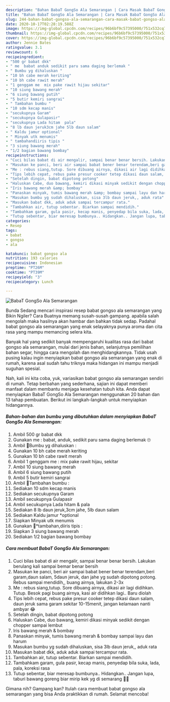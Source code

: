 ```yaml
---
description: "Bahan BabaT GongSo Ala Semarangan | Cara Masak BabaT GongSo Ala Semarangan Yang Enak Dan Mudah"
title: "Bahan BabaT GongSo Ala Semarangan | Cara Masak BabaT GongSo Ala Semarangan Yang Enak Dan Mudah"
slug: 244-bahan-babat-gongso-ala-semarangan-cara-masak-babat-gongso-ala-semarangan-yang-enak-dan-mudah
date: 2020-10-17T02:28:19.588Z
image: https://img-global.cpcdn.com/recipes/96b6bf9c57395000/751x532cq70/babat-gongso-ala-semarangan-foto-resep-utama.jpg
thumbnail: https://img-global.cpcdn.com/recipes/96b6bf9c57395000/751x532cq70/babat-gongso-ala-semarangan-foto-resep-utama.jpg
cover: https://img-global.cpcdn.com/recipes/96b6bf9c57395000/751x532cq70/babat-gongso-ala-semarangan-foto-resep-utama.jpg
author: Jennie Bates
ratingvalue: 3.1
reviewcount: 6
recipeingredient:
- "500 gr babat dkk"
- " me  babat anduk sedikit paru sama daging berlemak "
- " Bumbu yg dihaluskan "
- "10 bh cabe merah keriting"
- "10 bh cabe rawit merah"
- "1 genggam me  mix pake rawit hijau sekitar"
- "10 siung bawang merah"
- "6 siung bawang putih"
- "5 butir kemiri sangrai"
- " Tambahan bumbu "
- "10 sdm kecap manis"
- "secukupnya Garam"
- "secukupnya Gulapasir"
- "secukupnya Lada hitam  pala"
- "8 lb daun jeruk3cm jahe 5lb daun salam"
- " Kaldu jamur optional"
- " Minyak utk menumis"
- " tambahandiiris tipis "
- "3 siung bawang merah"
- "1/2 bagian bawang bombay"
recipeinstructions:
- "Cuci bilas babat di air mengalir, sampai benar benar bersih. Lakukan berulang kali sampai bemar benar bersih"
- "Masukan ke panci, beri air sampai babat bener benar terendam,beri garam,daun salam, 5daun jeruk, dan jahe yg sudah dipotong potong. Rebus sampai mendidih,, buang airnya, lakukan 2-3x"
- "Me : rebus siang,tutup. Sore dibuang airnya, dikasi air lagi didihkan. Tutup. Besok pagi buang airnya, kasi air didihkan lagi.. Baru diolah"
- "Tips lebih cepat, rebus pake presur cooker tetep dikasi daun salam, daun jeruk sama garam sekitar 10-15menit, jangan kelamaan nanti ambyar 😂"
- "Setelah dingin, babat dipotong potong"
- "Haluskan Cabe, duo bawang, kemiri dikasi minyak sedikit dengan chopper sampai lembut"
- "Iris bawang merah &amp; bombay"
- "Panaskan minyak, tumis bawang merah &amp; bombay sampai layu dan harum"
- "Masukan bumbu yg sudah dihaluskan, sisa 3lb daun jeruk,, aduk rata"
- "Masukan babat dkk, aduk aduk sampai tercampur rata."
- "Tambahkan air, tutup sebentar. Biarkan sampai mendidih."
- "Tambahkam garam, gula pasir, kecap manis, penyedap bila suka, lada, pala, koreksi rasa"
- "Tutup sebentar, biar meresap bumbunya.. Hidangkan.. Jangan lupa, taburi bawang goreng biar mirip kek yg di semarang 🤣🤣"
categories:
- Resep
tags:
- babat
- gongso
- ala

katakunci: babat gongso ala 
nutrition: 193 calories
recipecuisine: Indonesian
preptime: "PT26M"
cooktime: "PT39M"
recipeyield: "3"
recipecategory: Lunch

---
```



![BabaT GongSo Ala Semarangan](https://img-global.cpcdn.com/recipes/96b6bf9c57395000/751x532cq70/babat-gongso-ala-semarangan-foto-resep-utama.jpg)

Bunda Sedang mencari inspirasi resep babat gongso ala semarangan yang Bikin Ngiler? Cara Buatnya memang susah-susah gampang. apabila salah mengolah maka hasilnya akan hambar dan bahkan tidak sedap. Padahal babat gongso ala semarangan yang enak selayaknya punya aroma dan cita rasa yang mampu memancing selera kita.

Banyak hal yang sedikit banyak mempengaruhi kualitas rasa dari babat gongso ala semarangan, mulai dari jenis bahan, selanjutnya pemilihan bahan segar, hingga cara mengolah dan menghidangkannya. Tidak usah pusing kalau ingin menyiapkan babat gongso ala semarangan yang enak di rumah, karena asal sudah tahu triknya maka hidangan ini mampu menjadi suguhan spesial.




Nah, kali ini kita coba, yuk, variasikan babat gongso ala semarangan sendiri di rumah. Tetap berbahan yang sederhana, sajian ini dapat memberi manfaat dalam membantu menjaga kesehatan tubuh kita. Anda dapat menyiapkan BabaT GongSo Ala Semarangan menggunakan 20 bahan dan 13 tahap pembuatan. Berikut ini langkah-langkah untuk menyiapkan hidangannya.

<!--inarticleads1-->

##### Bahan-bahan dan bumbu yang dibutuhkan dalam menyiapkan BabaT GongSo Ala Semarangan:

1. Ambil 500 gr babat dkk
1. Gunakan  me : babat, anduk, sedikit paru sama daging berlemak 🙄
1. Ambil  🐄Bumbu yg dihaluskan :
1. Gunakan 10 bh cabe merah keriting
1. Gunakan 10 bh cabe rawit merah
1. Ambil 1 genggam me : mix pake rawit hijau, sekitar
1. Ambil 10 siung bawang merah
1. Ambil 6 siung bawang putih
1. Ambil 5 butir kemiri sangrai
1. Ambil  🐄Tambahan bumbu :
1. Sediakan 10 sdm kecap manis
1. Sediakan secukupnya Garam
1. Ambil secukupnya Gulapasir
1. Ambil secukupnya Lada hitam &amp; pala
1. Sediakan 8 lb daun jeruk,3cm jahe, 5lb daun salam
1. Sediakan  Kaldu jamur *optional
1. Siapkan  Minyak utk menumis
1. Gunakan  🐄*tambahan,diiris tipis :
1. Siapkan 3 siung bawang merah
1. Sediakan 1/2 bagian bawang bombay




<!--inarticleads2-->

##### Cara membuat BabaT GongSo Ala Semarangan:

1. Cuci bilas babat di air mengalir, sampai benar benar bersih. Lakukan berulang kali sampai bemar benar bersih
1. Masukan ke panci, beri air sampai babat bener benar terendam,beri garam,daun salam, 5daun jeruk, dan jahe yg sudah dipotong potong. Rebus sampai mendidih,, buang airnya, lakukan 2-3x
1. Me : rebus siang,tutup. Sore dibuang airnya, dikasi air lagi didihkan. Tutup. Besok pagi buang airnya, kasi air didihkan lagi.. Baru diolah
1. Tips lebih cepat, rebus pake presur cooker tetep dikasi daun salam, daun jeruk sama garam sekitar 10-15menit, jangan kelamaan nanti ambyar 😂
1. Setelah dingin, babat dipotong potong
1. Haluskan Cabe, duo bawang, kemiri dikasi minyak sedikit dengan chopper sampai lembut
1. Iris bawang merah &amp; bombay
1. Panaskan minyak, tumis bawang merah &amp; bombay sampai layu dan harum
1. Masukan bumbu yg sudah dihaluskan, sisa 3lb daun jeruk,, aduk rata
1. Masukan babat dkk, aduk aduk sampai tercampur rata.
1. Tambahkan air, tutup sebentar. Biarkan sampai mendidih.
1. Tambahkam garam, gula pasir, kecap manis, penyedap bila suka, lada, pala, koreksi rasa
1. Tutup sebentar, biar meresap bumbunya.. Hidangkan.. Jangan lupa, taburi bawang goreng biar mirip kek yg di semarang 🤣🤣




Gimana nih? Gampang kan? Itulah cara membuat babat gongso ala semarangan yang bisa Anda praktikkan di rumah. Selamat mencoba!
